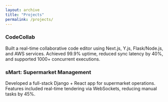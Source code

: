 ```yaml
---
layout: archive
title: "Projects"
permalink: /projects/
---
```


### CodeCollab
Built a real-time collaborative code editor using Next.js, Y.js, Flask/Node.js, and AWS services. Achieved 99.9% uptime, reduced sync latency by 40%, and supported 1000+ concurrent executions.

### sMart: Supermarket Management
Developed a full-stack Django + React app for supermarket operations. Features included real-time tendering via WebSockets, reducing manual tasks by 45%.
